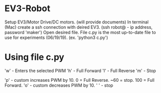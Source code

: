# EV3-Robot

Setup EV3/Motor Drive/DC motors. (will provide documents)
In terminal (Mac) create a ssh connection with deired EV3. (ssh robot@ - ip address, password 'maker')
Open desired file. File c.py is the most up-to-date file to use for experiments (06/19/19). (ex. 'python3 c.py')

# Using file c.py

'w' - Enters the selected PWM
'h' - Full Forward
'l' - Full Reverse
'm' - Stop

'p' - custom increases PWM by 10. 0 = Full Reverse. ~60 = stop. 100 = Full Forward.
'o' - custom decreases PWM by 10.
' ' - stop
